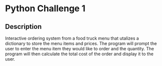 # Python Challenge 1

## Description

Interactive ordering system from a food truck menu that utalizes a dictionary to store the menu items and prices. The program will prompt the user to enter the menu item they would like to order and the quantity. The program will then calculate the total cost of the order and display it to the user.




